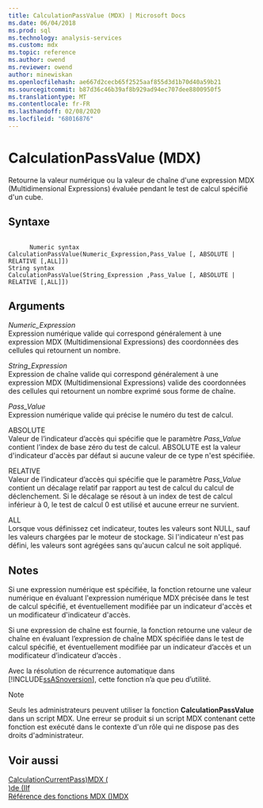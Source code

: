 ```yaml
---
title: CalculationPassValue (MDX) | Microsoft Docs
ms.date: 06/04/2018
ms.prod: sql
ms.technology: analysis-services
ms.custom: mdx
ms.topic: reference
ms.author: owend
ms.reviewer: owend
author: minewiskan
ms.openlocfilehash: ae667d2cecb65f2525aaf855d3d1b70d40a59b21
ms.sourcegitcommit: b87d36c46b39af8b929ad94ec707dee8800950f5
ms.translationtype: MT
ms.contentlocale: fr-FR
ms.lasthandoff: 02/08/2020
ms.locfileid: "68016876"
---
```

# <a name="calculationpassvalue-mdx"></a>CalculationPassValue (MDX)


  Retourne la valeur numérique ou la valeur de chaîne d'une expression MDX (Multidimensional Expressions) évaluée pendant le test de calcul spécifié d'un cube.  
  
## <a name="syntax"></a>Syntaxe  
  
```  
  
      Numeric syntax  
CalculationPassValue(Numeric_Expression,Pass_Value [, ABSOLUTE | RELATIVE [,ALL]])  
String syntax  
CalculationPassValue(String_Expression ,Pass_Value [, ABSOLUTE | RELATIVE [,ALL]])  
```  
  
## <a name="arguments"></a>Arguments  
 *Numeric_Expression*  
 Expression numérique valide qui correspond généralement à une expression MDX (Multidimensional Expressions) des coordonnées des cellules qui retournent un nombre.  
  
 *String_Expression*  
 Expression de chaîne valide qui correspond généralement à une expression MDX (Multidimensional Expressions) valide des coordonnées des cellules qui retournent un nombre exprimé sous forme de chaîne.  
  
 *Pass_Value*  
 Expression numérique valide qui précise le numéro du test de calcul.  
  
 ABSOLUTE  
 Valeur de l’indicateur d’accès qui spécifie que le paramètre *Pass_Value* contient l’index de base zéro du test de calcul. ABSOLUTE est la valeur d'indicateur d'accès par défaut si aucune valeur de ce type n'est spécifiée.  
  
 RELATIVE  
 Valeur de l’indicateur d’accès qui spécifie que le paramètre *Pass_Value* contient un décalage relatif par rapport au test de calcul du calcul de déclenchement. Si le décalage se résout à un index de test de calcul inférieur à 0, le test de calcul 0 est utilisé et aucune erreur ne survient.  
  
 ALL  
 Lorsque vous définissez cet indicateur, toutes les valeurs sont NULL, sauf les valeurs chargées par le moteur de stockage. Si l'indicateur n'est pas défini, les valeurs sont agrégées sans qu'aucun calcul ne soit appliqué.  
  
## <a name="remarks"></a>Notes  
 Si une expression numérique est spécifiée, la fonction retourne une valeur numérique en évaluant l'expression numérique MDX précisée dans le test de calcul spécifié, et éventuellement modifiée par un indicateur d'accès et un modificateur d'indicateur d'accès.  
  
 Si une expression de chaîne est fournie, la fonction retourne une valeur de chaîne en évaluant l’expression de chaîne MDX spécifiée dans le test de calcul spécifié, et éventuellement modifiée par un indicateur d’accès et un modificateur d’indicateur d’accès *.*  
  
 Avec la résolution de récurrence automatique dans [!INCLUDE[ssASnoversion](../includes/ssasnoversion-md.md)], cette fonction n’a que peu d’utilité.  
  
> [!NOTE]  
>  Seuls les administrateurs peuvent utiliser la fonction **CalculationPassValue** dans un script MDX. Une erreur se produit si un script MDX contenant cette fonction est exécuté dans le contexte d'un rôle qui ne dispose pas des droits d'administrateur.  
  
## <a name="see-also"></a>Voir aussi  
 [CalculationCurrentPass&#41;MDX &#40;](../mdx/calculationcurrentpass-mdx.md)   
 [&#41;de &#40;IIf](../mdx/iif-mdx.md)   
 [Référence des fonctions MDX &#40;&#41;MDX](../mdx/mdx-function-reference-mdx.md)  
  
  
